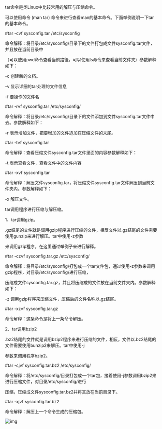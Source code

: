 tar命令是类Linux中比较常用的解压与压缩命令。

可以使用命令 (man tar) 命令来进行查看man的基本命令。下面举例说明一下tar 的基本命令。

\#tar -cvf   sysconfig.tar  /etc/sysconfig

命令解释：将目录/etc/sysconfig/目录下的文件打包成文件sysconfig.tar文件，并且放在当前目录中

（可以使用pwd命令查看当前路径，可以使用ls命令来查看当前文件夹）参数解释如下：

-c 创建新的文档。

-v 显示详细的tar处理的文件信息

-f 要操作的文件名


 

\#tar -rvf   sysconfig.tar  /etc/sysconfig/

命令解释：将目录/etc/sysconfig/目录下的文件添加到文件sysconfig.tar文件中去。参数解释如下：

-r 表示增加文件，把要增加的文件追加在压缩文件的末尾。


 

\#tar -tvf sysconfig.tar

命令解释：查看压缩文件sysconfig.tar文件里面的内容参数解释如下：

-t 表示查看文件，查看文件中的文件内容


 

\#tar -xvf sysconfig.tar

命令解释：解压文件sysconfig.tar，将压缩文件sysconfig.tar文件解压到当前文件夹内。参数解释如下：

-x 解压文件。



tar调用程序进行压缩与解压缩。

1、tar调用gzip。

.gz结尾的文件就是调用gzip程序进行压缩的文件，相反文件以.gz结尾的文件需要使用gunzip来进行解压。tar中使用-z参数

来调用gzip程序。在这里通过举例子来进行解释。

\#tar -czvf sysconfig.tar.gz /etc/sysconfig/

命令解释：将目录/etc/sysconfig/打包成一个tar文件包，通过使用-z参数来调用gzip程序，对目录/etc/sysconfig/进行压缩，

压缩成文件sysconfig.tar.gz，并且将压缩成的文件放在当前文件夹内。参数解释如下：

-z 调用gzip程序来压缩文件，压缩后的文件名称以.gz结尾。

\#tar -xzvf sysconfig.tar.gz

命令解释：这条命令是将上一条命令解压。


 


 

2、tar调用bzip2

.bz2结尾的文件就是调用bzip2程序来进行压缩的文件，相反，文件以.bz2结尾的文件需要使用bunzip2来解压。tar中使用-j

参数来调用程序bzip2。

\#tar -cjvf sysconfig.tar.bz2 /etc/sysconfig/

命令解释：将/etc/sysconfig/目录打包成一个tar包，接着使用-j参数调用bzip2来进行压缩文件，对目录/etc/sysconfig/进行

压缩，压缩成文件sysconfig.tar.bz2并将其放在当前目录下。

\#tar -xjvf sysconfig.tar.bz2

命令解释：解压上一个命令生成的压缩包。

![img](https://img-blog.csdn.net/20180125163726526?watermark/2/text/aHR0cDovL2Jsb2cuY3Nkbi5uZXQvcXFfNDAyMzI4NzI=/font/5a6L5L2T/fontsize/400/fill/I0JBQkFCMA==/dissolve/70/gravity/SouthEast)
 